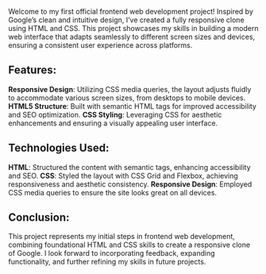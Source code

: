 Welcome to my first official frontend web development project! Inspired by Google’s clean and intuitive design, I’ve created a fully responsive clone using HTML and CSS. This project showcases my skills in building a modern web interface that adapts seamlessly to different screen sizes and devices, ensuring a consistent user experience across platforms.

## Features:
**Responsive Design**: Utilizing CSS media queries, the layout adjusts fluidly to accommodate various screen sizes, from desktops to mobile devices.
**HTML5 Structure**: Built with semantic HTML tags for improved accessibility and SEO optimization.
**CSS Styling**: Leveraging CSS for aesthetic enhancements and ensuring a visually appealing user interface.

## Technologies Used:

**HTML**: Structured the content with semantic tags, enhancing accessibility and SEO.
**CSS**: Styled the layout with CSS Grid and Flexbox, achieving responsiveness and aesthetic consistency.
**Responsive Design**: Employed CSS media queries to ensure the site looks great on all devices.

## Conclusion:

This project represents my initial steps in frontend web development, combining foundational HTML and CSS skills to create a responsive clone of Google. I look forward to incorporating feedback, expanding functionality, and further refining my skills in future projects.
